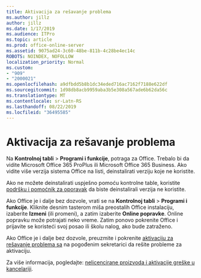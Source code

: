```yaml
---
title: Aktivacija za rešavanje problema
ms.author: jillz
author: jillz
ms.date: 1/17/2019
ms.audience: ITPro
ms.topic: article
ms.prod: office-online-server
ms.assetid: 9075ad24-3c60-48be-811b-4c28be4ec14c
ROBOTS: NOINDEX, NOFOLLOW
localization_priority: Normal
ms.custom:
- "909"
- "2000021"
ms.openlocfilehash: a9dfbdd5b8b1dc34eded716ac7162f7188e622df
ms.sourcegitcommit: 1d98db8acb9959aba3b5e308a567ade6b62da56c
ms.translationtype: MT
ms.contentlocale: sr-Latn-RS
ms.lasthandoff: 08/22/2019
ms.locfileid: "36495585"
---
```

# <a name="activation-troubleshooting"></a>Aktivacija za rešavanje problema

Na **Kontrolnoj tabli** \> **Programi i funkcije**, potraga za Office. Trebalo bi da vidite Microsoft Office 365 ProPlus ili Microsoft Office 365 Business. Ako vidite više verzija sistema Office na listi, deinstalirati verziju koje ne koristite.
  
Ako ne možete deinstalirati uspješno pomoću kontrolne table, koristite [podršku i pomoćnik za oporavak](https://aka.ms/SARA-OfficeUninstall-Alchemy) da biste deinstalirali verzija ne koristite.
  
Ako Office je i dalje bez dozvole, vrati se na **Kontrolnoj tabli** \> **Programi i funkcije**. Kliknite desnim tasterom miša preostalih Office instalaciju, izaberite **Izmeni** (ili promeni), a zatim izaberite **Online popravke**. Online popravku može potrajati neko vreme. Zatim ponovo pokrenite Office i prijavite se koristeći svoj posao ili školu nalog, ako bude zatraženo.
  
Ako Office je i dalje bez dozvole, preuzmite i pokrenite [aktivaciju za rešavanje problema sa](https://aka.ms/SARA-OfficeActivation-Alchemy) na pogođenim sekretarici da rešite probleme za aktivaciju.
  
Za više informacija, pogledajte: [nelicencirane proizvoda i aktivacije greške u kancelariji](https://support.office.com/article/0d23d3c0-c19c-4b2f-9845-5344fedc4380).
